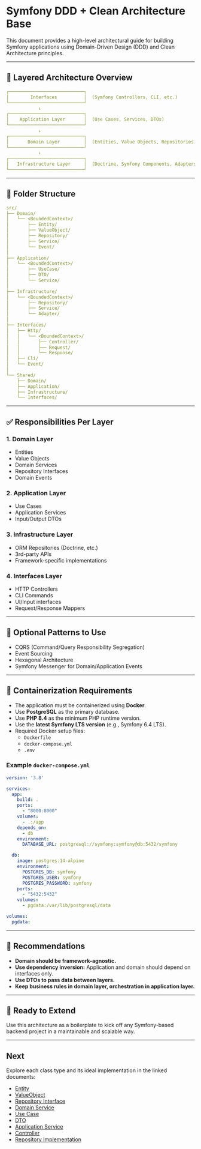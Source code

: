 # Symfony DDD + Clean Architecture Base

This document provides a high-level architectural guide for building Symfony applications using Domain-Driven Design (DDD) and Clean Architecture principles.

---

## 📐 Layered Architecture Overview

```yaml
┌────────────────────────────┐
│        Interfaces          │  (Symfony Controllers, CLI, etc.)
└────────────────────────────┘
            ↓
┌────────────────────────────┐
│    Application Layer       │  (Use Cases, Services, DTOs)
└────────────────────────────┘
            ↓
┌────────────────────────────┐
│       Domain Layer         │  (Entities, Value Objects, Repositories, Domain Services)
└────────────────────────────┘
            ↓
┌────────────────────────────┐
│   Infrastructure Layer     │  (Doctrine, Symfony Components, Adapters)
└────────────────────────────┘
```

---

## 📁 Folder Structure

```yaml
src/
├── Domain/
│   └── <BoundedContext>/
│       ├── Entity/
│       ├── ValueObject/
│       ├── Repository/
│       ├── Service/
│       └── Event/
│
├── Application/
│   └── <BoundedContext>/
│       ├── UseCase/
│       ├── DTO/
│       └── Service/
│
├── Infrastructure/
│   └── <BoundedContext>/
│       ├── Repository/
│       ├── Service/
│       └── Adapter/
│
├── Interfaces/
│   ├── Http/
│   │   └── <BoundedContext>/
│   │       ├── Controller/
│   │       ├── Request/
│   │       └── Response/
│   ├── Cli/
│   └── Event/
│
└── Shared/
    ├── Domain/
    ├── Application/
    ├── Infrastructure/
    └── Interfaces/
```

---

## ✅ Responsibilities Per Layer

### 1. **Domain Layer**

- Entities
- Value Objects
- Domain Services
- Repository Interfaces
- Domain Events

### 2. **Application Layer**

- Use Cases
- Application Services
- Input/Output DTOs

### 3. **Infrastructure Layer**

- ORM Repositories (Doctrine, etc.)
- 3rd-party APIs
- Framework-specific implementations

### 4. **Interfaces Layer**

- HTTP Controllers
- CLI Commands
- UI/Input interfaces
- Request/Response Mappers

---

## 🧩 Optional Patterns to Use

- CQRS (Command/Query Responsibility Segregation)
- Event Sourcing
- Hexagonal Architecture
- Symfony Messenger for Domain/Application Events

---

## 🐳 Containerization Requirements

- The application must be containerized using **Docker**.
- Use **PostgreSQL** as the primary database.
- Use **PHP 8.4** as the minimum PHP runtime version.
- Use the **latest Symfony LTS version** (e.g., Symfony 6.4 LTS).
- Required Docker setup files:
  - `Dockerfile`
  - `docker-compose.yml`
  - `.env`

### Example `docker-compose.yml`

```yaml
version: '3.8'

services:
  app:
    build: .
    ports:
      - "8000:8000"
    volumes:
      - .:/app
    depends_on:
      - db
    environment:
      DATABASE_URL: postgresql://symfony:symfony@db:5432/symfony

  db:
    image: postgres:14-alpine
    environment:
      POSTGRES_DB: symfony
      POSTGRES_USER: symfony
      POSTGRES_PASSWORD: symfony
    ports:
      - "5432:5432"
    volumes:
      - pgdata:/var/lib/postgresql/data

volumes:
  pgdata:
```

---

## 🏁 Recommendations

- **Domain should be framework-agnostic.**
- **Use dependency inversion:** Application and domain should depend on interfaces only.
- **Use DTOs to pass data between layers.**
- **Keep business rules in domain layer, orchestration in application layer.**

---

## 🚀 Ready to Extend

Use this architecture as a boilerplate to kick off any Symfony-based backend project in a maintainable and scalable way.

---

## Next

Explore each class type and its ideal implementation in the linked documents:

- [Entity](entity.md)
- [ValueObject](valueobject.md)
- [Repository Interface](repository_interface.md)
- [Domain Service](domain_service.md)
- [Use Case](use_case.md)
- [DTO](dto.md)
- [Application Service](application_service.md)
- [Controller](controller.md)
- [Repository Implementation](repository_impl.md)
